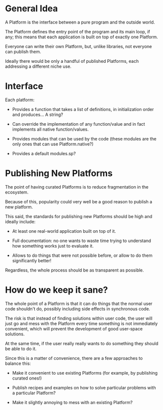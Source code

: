 General Idea
============

A Platform is the interface between a pure program and the outside world.

The Platform defines the entry point of the program and its main loop, if any; this means that each application is built on top of exactly one Platform.

Everyone can write their own Platform, but, unlike libraries, not everyone can publish them.

Ideally there would be only a handful of published Platforms, each addressing a different niche use.


Interface
=========

Each platform:

* Provides a function that takes a list of definitions, in initialization order and produces... A string?

* Can override the implementation of any function/value and in fact implements all native function/values.

* Provides modules that can be used by the code (these modules are the only ones that can use Platform.native?)

* Provides a default modules.sp?


Publishing New Platforms
========================

The point of having curated Platforms is to reduce fragmentation in the ecosystem.

Because of this, popularity could very well be a good reason to publish a new platform.

This said, the standards for publishing new Platforms should be high and ideally include:

- At least one real-world application built on top of it.

- Full documentation: no one wants to waste time trying to understand how something works just to evaluate it.

- Allows to do things that were not possible before, or allow to do them significantly better!

Regardless, the whole process should be as transparent as possible.


How do we keep it sane?
=======================

The whole point of a Platform is that it can do things that the normal user code shouldn't do, possibly including side effects in synchronous code.

The risk is that instead of finding solutions within user code, the user will just go and mess with the Platform every time something is not immediately convenient, which will prevent the development of good user-space solutions.

At the same time, if the user really really wants to do something they should be able to do it.

Since this is a matter of convenience, there are a few approaches to balance this:

* Make it convenient to use existing Platforms (for example, by publishing curated ones!)

* Publish recipes and examples on how to solve particular problems with a particular Platform?

* Make it slightly annoying to mess with an existing Platform?

